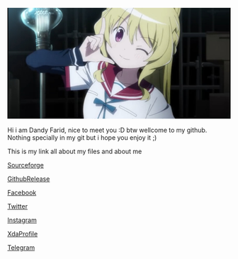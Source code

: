 <p align="center">
 <img src="https://github.com/koito97/koito97/blob/master/MyFotoProfile.jpg" > 
</p>

Hi i am Dandy Farid, nice to meet you :D btw wellcome to my github. Nothing specially in my git but i hope you enjoy it ;)

This is my link all about my files and about me

[Sourceforge](https://sourceforge.net/projects/dandyfarid)

[GithubRelease](https://github.com/koito97/yuuki_yuuna_release)

[Facebook](https://www.facebook.com/koito97)

[Twitter](https://twitter.com/koito97)

[Instagram](https://www.instagram.com/koito_97)

[XdaProfile](https://forum.xda-developers.com/member.php?u=9414892)

[Telegram](https://t.me/koito97)
